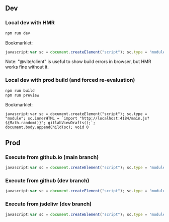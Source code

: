## Dev

### Local dev with HMR
```sh
npm run dev
```

Bookmarklet:

```javascript
javascript:var sc = document.createElement("script"); sc.type = "module"; sc.innerHTML = `import "http://localhost:5184/@vite/client"; import main from "http://localhost:5184/src/main.tsx"; main();`; document.body.appendChild(sc); void 0
```

Note: "@vite/client" is useful to show build errors in browser, but HMR works fine without it.

### Local dev with prod build (and forced re-evaluation)

```sh
npm run build
npm run preview
```

Bookmarklet:
```
javascript:var sc = document.createElement("script"); sc.type = "module"; sc.innerHTML = `import "http://localhost:4184/main.js?${Math.random()}"; gitlabViewDrafts();`; document.body.appendChild(sc); void 0
```

## Prod 

### Execute from github.io (main branch)

```javascript
javascript:var sc = document.createElement("script"); sc.type = "module"; sc.innerHTML = `import main from "https://simonbru.github.io/gitlab-view-drafts/dist/main.mjs"; gitlabViewDrafts();`; document.body.appendChild(sc); void 0
```

### Execute from github (dev branch)
```javascript
javascript:var sc = document.createElement("script"); sc.type = "module"; sc.innerHTML = `import main from "https://raw.githubusercontent.com/simonbru/gitlab-view-drafts/dev/dist/main.mjs"; gitlabViewDrafts();`; document.body.appendChild(sc); void 0
```

### Execute from jsdelivr (dev branch)

```javascript
javascript:var sc = document.createElement("script"); sc.type = "module"; sc.innerHTML = `import main from "https://cdn.jsdelivr.net/gh/simonbru/gitlab-view-drafts@dev/dist/main.mjs"; gitlabViewDrafts();`; document.body.appendChild(sc); void 0
```
